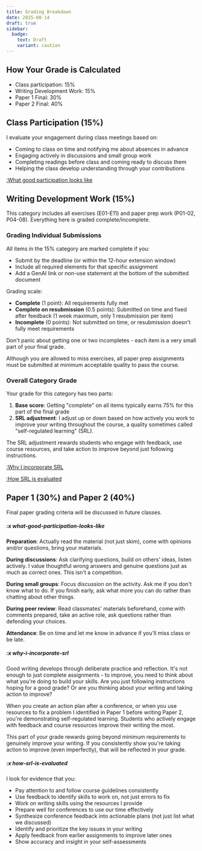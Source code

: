 ```yaml
---
title: Grading Breakdown
date: 2025-08-14
draft: true
sidebar:
  badge:
    text: Draft
    variant: caution
---
```


## How Your Grade is Calculated

- Class participation: 15%
- Writing Development Work: 15%
- Paper 1 Final: 30%
- Paper 2 Final: 40%

## Class Participation (15%)

I evaluate your engagement during class meetings based on:

- Coming to class on time and notifying me about absences in advance
- Engaging actively in discussions and small group work
- Completing readings before class and coming ready to discuss them
- Helping the class develop understanding through your contributions

[:What good participation looks like](#x-what-good-participation-looks-like)

## Writing Development Work (15%)

This category includes all exercises (E01-E11) and paper prep work (P01-02, P04-08). Everything here is graded complete/incomplete.

### Grading Individual Submissions

All items in the 15% category are marked complete if you:

- Submit by the deadline (or within the 12-hour extension window)
- Include all required elements for that specific assignment
- Add a GenAI link or non-use statement at the bottom of the submitted document

Grading scale:

- **Complete** (1 point): All requirements fully met
- **Complete on resubmission** (0.5 points): Submitted on time and fixed after feedback (1 week maximum, only 1 resubmission per item)
- **Incomplete** (0 points): Not submitted on time, or resubmission doesn't fully meet requirements

Don't panic about getting one or two incompletes - each item is a very small part of your final grade.

Although you are allowed to miss exercises, all paper prep assignments must be submitted at minimum acceptable quality to pass the course.

### Overall Category Grade

Your grade for this category has two parts:

1. **Base score**: Getting "complete" on all items typically earns 75% for this part of the final grade
2. **SRL adjustment**: I adjust up or down based on how actively you work to improve your writing throughout the course, a quality sometimes called "self-regulated learning" (SRL).

The SRL adjustment rewards students who engage with feedback, use course resources, and take action to improve beyond just following instructions.

[:Why I incorporate SRL](#x-why-i-incorporate-srl)

[:How SRL is evaluated](#x-how-srl-is-evaluated)

## Paper 1 (30%) and Paper 2 (40%)

Final paper grading criteria will be discussed in future classes.

##### :x what-good-participation-looks-like

**Preparation**: Actually read the material (not just skim), come with opinions and/or questions, bring your materials.

**During discussions**: Ask clarifying questions, build on others' ideas, listen actively. I value thoughtful wrong answers and genuine questions just as much as correct ones. This isn't a competition.

**During small groups**: Focus discussion on the activity. Ask me if you don't know what to do. If you finish early, ask what more you can do rather than chatting about other things.

**During peer review**: Read classmates' materials beforehand, come with comments prepared, take an active role, ask questions rather than defending your choices.

**Attendance**: Be on time and let me know in advance if you'll miss class or be late.

##### :x why-i-incorporate-srl

Good writing develops through deliberate practice and reflection. It's not enough to just complete assignments - to improve, you need to think about what you're doing to build your skills. Are you just following instructions hoping for a good grade? Or are you thinking about your writing and taking action to improve?

When you create an action plan after a conference, or when you use resources to fix a problem I identified in Paper 1 before writing Paper 2, you're demonstrating self-regulated learning. Students who actively engage with feedback and course resources improve their writing the most.

This part of your grade rewards going beyond minimum requirements to genuinely improve your writing. If you consistently show you're taking action to improve (even imperfectly), that will be reflected in your grade.

##### :x how-srl-is-evaluated

I look for evidence that you:

- Pay attention to and follow course guidelines consistently
- Use feedback to identify skills to work on, not just errors to fix
- Work on writing skills using the resources I provide
- Prepare well for conferences to use our time effectively
- Synthesize conference feedback into actionable plans (not just list what we discussed)
- Identify and prioritize the key issues in your writing
- Apply feedback from earlier assignments to improve later ones
- Show accuracy and insight in your self-assessments
